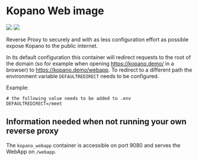 # Kopano Web image

[![](https://images.microbadger.com/badges/image/zokradonh/kopano_web.svg)](https://microbadger.com/images/zokradonh/kopano_web "Microbadger size/labels") [![](https://images.microbadger.com/badges/version/zokradonh/kopano_web.svg)](https://microbadger.com/images/zokradonh/kopano_web "Microbadger version")

Reverse Proxy to securely and with as less configuration effort as possible expose Kopano to the public internet.

In its default configuration this container will redirect requests to the root of the domain (so for example when opening https://kopano.demo/ in a browser) to https://kopano.demo/webapp. To redirect to a different path the environment variable `DEFAULTREDIRECT` needs to be configured.

Example:
```
# the following value needs to be added to .env
DEFAULTREDIRECT=/meet
```

## Information needed when not running your own reverse proxy

The `kopano_webapp` container is accessible on port 9080 and serves the WebApp on `/webapp`.